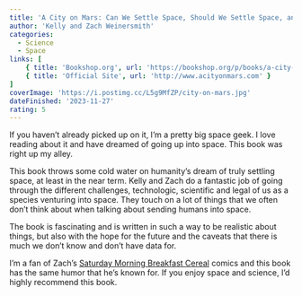 ```yaml
---
title: 'A City on Mars: Can We Settle Space, Should We Settle Space, and Have We Really Thought This Through?'
author: 'Kelly and Zach Weinersmith'
categories:
  - Science
  - Space
links: [
    { title: 'Bookshop.org', url: 'https://bookshop.org/p/books/a-city-on-mars-can-we-settle-space-should-we-settle-space-and-have-we-really-thought-this-through-zach-weinersmith/19777591?ean=9781984881724' },
    { title: 'Official Site', url: 'http://www.acityonmars.com' }
]
coverImage: 'https://i.postimg.cc/L5g9MfZP/city-on-mars.jpg'
dateFinished: '2023-11-27'
rating: 5
---
```


If you haven’t already picked up on it, I’m a pretty big space geek. I love reading about it and have dreamed of going up into space. This book was right up my alley.

This book throws some cold water on humanity’s dream of truly settling space, at least in the near term. Kelly and Zach do a fantastic job of going through the different challenges, technologic, scientific and legal of us as a species venturing into space. They touch on a lot of things that we often don’t think about when talking about sending humans into space.

The book is fascinating and is written in such a way to be realistic about things, but also with the hope for the future and the caveats that there is much we don’t know and don’t have data for.

I’m a fan of Zach’s [Saturday Morning Breakfast Cereal](https://www.smbc-comics.com) comics and this book has the same humor that he’s known for. If you enjoy space and science, I’d highly recommend this book.
